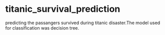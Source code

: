 # titanic_survival_prediction
predicting the passangers survived during titanic disaster.The model used for classification was decision tree.
